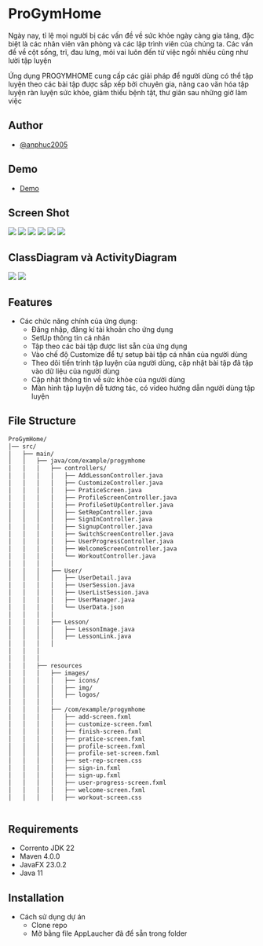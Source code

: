 # ProGymHome

Ngày nay, tỉ lệ mọi người bị các vấn đề về sức khỏe ngày càng gia tăng, đặc biệt là các nhân viên văn phòng và các lập trình viên của chúng ta. Các vấn đề về cột sống, trĩ, đau lưng, mỏi vai luôn đến từ việc ngồi nhiều cũng như lười tập luyện

Ứng dụng PROGYMHOME cung cấp các giải pháp để người dùng có thể tập luyện theo các bài tập được sắp xếp bởi chuyên gia, nâng cao văn hóa tập luyện ràn luyện sức khỏe, giảm thiểu bệnh tật, thư giãn sau những giờ làm việc

## Author
- [@anphuc2005](https://github.com/anphuc2005/ProGymHome)

## Demo
- [Demo](https://youtu.be/X3cj-kZtjnM)

## Screen Shot

<img src= "imgproject\img1.png">
<img src= "imgproject\img2.png">
<img src= "imgproject\img3.png">
<img src= "imgproject\img4.png">
<img src= "imgproject\img 5.png">
<img src= "imgproject\img6.png">

## ClassDiagram và ActivityDiagram

<img src="ProGYMHOME\UML\ClassDiagram.drawio.png">

<img src="ProGYMHOME\UML\ActivityDiagram.drawio.png">

## Features
- Các chức năng chính của ứng dụng:
  - Đăng nhập, đăng kí tài khoản cho ứng dụng
  - SetUp thông tin cá nhân
  - Tập theo các bài tập được list sẵn của ứng dụng
  - Vào chế độ Customize để tự setup bài tập cá nhân của người dùng
  - Theo dõi tiến trình tập luyện của người dùng, cập nhật bài tập đã tập vào dữ liệu của người dùng
  - Cập nhật thông tin về sức khỏe của người dùng
  - Màn hình tập luyện dễ tương tác, có video hướng dẫn người dùng tập luyện

## File Structure
```bash
ProGymHome/
│── src/
│   ├── main/
│   │   ├── java/com/example/progymhome
│   │   │   ├── controllers/
│   │   │   │   ├── AddLessonController.java
│   │   │   │   ├── CustomizeController.java
│   │   │   │   ├── PraticeScreen.java
│   │   │   │   ├── ProfileScreenController.java
│   │   │   │   ├── ProfileSetUpController.java
│   │   │   │   ├── SetRepController.java
│   │   │   │   ├── SignInController.java
│   │   │   │   ├── SignupController.java
│   │   │   │   ├── SwitchScreenController.java
│   │   │   │   ├── UserProgressController.java
│   │   │   │   ├── WelcomeScreenController.java
│   │   │   │   └── WorkoutController.java
│   │   │   │   
│   │   │   ├── User/
│   │   │   │   ├── UserDetail.java
│   │   │   │   ├── UserSession.java
│   │   │   │   ├── UserListSession.java
│   │   │   │   ├── UserManager.java
│   │   │   │   └── UserData.json
│   │   │   │   
│   │   │   ├── Lesson/
│   │   │   │   ├── LessonImage.java
│   │   │   │   ├── LessonLink.java
│   │   │   │   
│   │   │   
│   │   │   
│   │   ├── resources
│   │   │   ├── images/
│   │   │   │   ├── icons/
│   │   │   │   ├── img/
│   │   │   │   ├── logos/
│   │   │   │   
│   │   │   ├── /com/example/progymhome
│   │   │   │   ├── add-screen.fxml
│   │   │   │   ├── customize-screen.fxml
│   │   │   │   ├── finish-screen.fxml
│   │   │   │   ├── pratice-screen.fxml
│   │   │   │   ├── profile-screen.fxml
│   │   │   │   ├── profile-set-screen.fxml
│   │   │   │   ├── set-rep-screen.css
│   │   │   │   ├── sign-in.fxml
│   │   │   │   ├── sign-up.fxml
│   │   │   │   ├── user-progress-screen.fxml
│   │   │   │   ├── welcome-screen.fxml
│   │   │   │   ├── workout-screen.css
 
```
## Requirements
- Corrento JDK 22
- Maven 4.0.0
- JavaFX 23.0.2
- Java 11

## Installation
- Cách sử dụng dự án
  - Clone repo
  - Mở bằng file AppLaucher đã để sẵn trong folder
